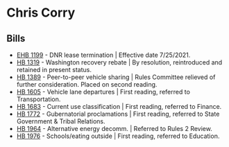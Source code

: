 # Chris Corry
## Bills
* [EHB 1199](/bill/2021-22/ehb/1199/) - DNR lease termination | Effective date 7/25/2021.
* [HB 1319](/bill/2021-22/hb/1319/) - Washington recovery rebate | By resolution, reintroduced and retained in present status.
* [HB 1389](/bill/2021-22/hb/1389/) - Peer-to-peer vehicle sharing | Rules Committee relieved of further consideration.  Placed on second reading.
* [HB 1605](/bill/2021-22/hb/1605/) - Vehicle lane departures | First reading, referred to Transportation.
* [HB 1683](/bill/2021-22/hb/1683/) - Current use classification | First reading, referred to Finance.
* [HB 1772](/bill/2021-22/hb/1772/) - Gubernatorial proclamations | First reading, referred to State Government & Tribal Relations.
* [HB 1964](/bill/2021-22/hb/1964/) - Alternative energy decomm. | Referred to Rules 2 Review.
* [HB 1976](/bill/2021-22/hb/1976/) - Schools/eating outside | First reading, referred to Education.
